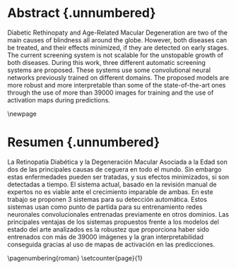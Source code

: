 # Abstract {.unnumbered}

Diabetic Rethinopaty and Age-Related Macular Degeneration are two of
the main causes of blindness all around the globe. However, both
diseases can be treated, and their effects minimized, if they are
detected on early stages. The current screening system is not scalable
for the unstopable growth of both diseases. During this work, three
different automatic screening systems are proposed. These systems use
some convolutional neural networks previously trained on different
domains. The proposed models are more robust and more interpretable
than some of the state-of-the-art ones through the use of more than
39000 images for training and the use of activation maps during
predictions.



\newpage

# Resumen {.unnumbered}

La Retinopatía Diabética y la Degeneración Macular Asociada a la Edad
son dos de las principales causas de ceguera en todo el mundo. Sin
embargo estas enfermedades pueden ser tratadas, y sus efectos
minimizados, si son detectadas a tiempo. El sistema actual, basado en
la revisión manual de expertos no es viable ante el crecimiento
imparable de ambas. En este trabajo se proponen 3 sistemas para su
detección automática. Estos sistemas usan como punto de partida para
su entrenamiento redes neuronales convolucionales entrenadas
previamente en otros dominios. Las principales ventajas de los
sistemas propuestos frente a los modelos del estado del arte
analizados es la robustez que proporciona haber sido entrenados con
más de 39000 imágenes y la gran interpretabilidad conseguida gracias
al uso de mapas de activación en las predicciones.

\pagenumbering{roman}
\setcounter{page}{1}
